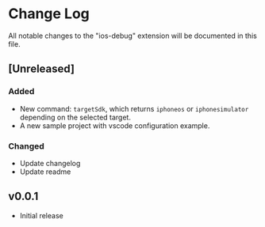 # Change Log

All notable changes to the "ios-debug" extension will be documented in this file.

## [Unreleased]
### Added
- New command: `targetSdk`, which returns `iphoneos` or `iphonesimulator` depending on the selected target.
- A new sample project with vscode configuration example.

### Changed
- Update changelog
- Update readme


## v0.0.1
- Initial release